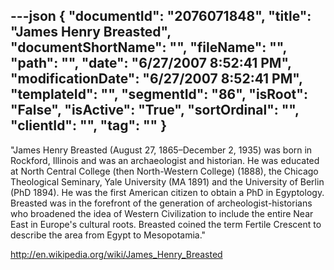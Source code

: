 ---json
{
  "documentId": "2076071848",
  "title": "James Henry Breasted",
  "documentShortName": "",
  "fileName": "",
  "path": "",
  "date": "6/27/2007 8:52:41 PM",
  "modificationDate": "6/27/2007 8:52:41 PM",
  "templateId": "",
  "segmentId": "86",
  "isRoot": "False",
  "isActive": "True",
  "sortOrdinal": "",
  "clientId": "",
  "tag": ""
}
---

&quot;James Henry Breasted (August 27, 1865–December 2, 1935) was born in Rockford, Illinois and was an archaeologist and historian. He was educated at North Central College (then North-Western College) (1888), the Chicago Theological Seminary, Yale University (MA 1891) and the University of Berlin (PhD 1894). He was the first American citizen to obtain a PhD in Egyptology. Breasted was in the forefront of the generation of archeologist-historians who broadened the idea of Western Civilization to include the entire Near East in Europe's cultural roots. Breasted coined the term Fertile Crescent to describe the area from Egypt to Mesopotamia.&quot;

http://en.wikipedia.org/wiki/James_Henry_Breasted

